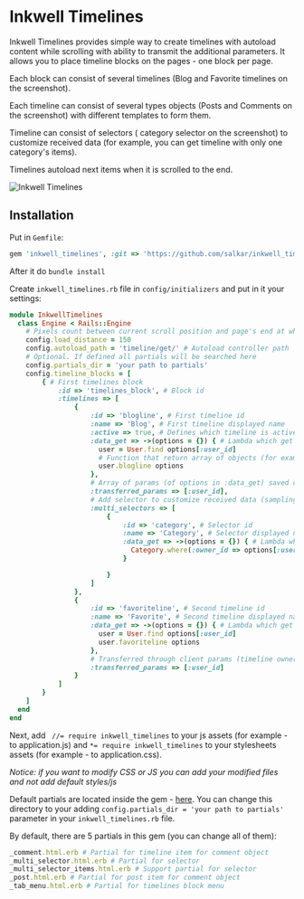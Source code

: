 # Inkwell Timelines

Inkwell Timelines provides simple way to create timelines with autoload content while scrolling with ability to transmit the additional parameters.
It allows you to place timeline blocks on the pages - one block per page. 

Each block can consist of several timelines (Blog and Favorite timelines on the screenshot).

Each timeline can consist of several types objects (Posts and Comments on the screenshot) with different templates to form them.

Timeline can consist of selectors ( category selector on the screenshot) to customize received data (for example, you can get timeline with only one category's items).

Timelines autoload next items when it is scrolled to the end.

![Inkwell Timelines](https://github.com/salkar/inkwell_timelines/blob/master/test/screen/main.png?raw=true)

## Installation

Put in `Gemfile`:

```ruby
gem 'inkwell_timelines', :git => 'https://github.com/salkar/inkwell_timelines.git'
```

After it do `bundle install`

Create `inkwell_timelines.rb` file in `config/initializers` and put in it your settings:

```ruby
module InkwellTimelines
  class Engine < Rails::Engine
    # Pixels count between current scroll position and page's end at which the autoload start
    config.load_distance = 150 
    config.autoload_path = 'timeline/get/' # Autoload controller path
    # Optional. If defined all partials will be searched here
    config.partials_dir = 'your path to partials' 
    config.timeline_blocks = [ 
        { # First timelines block
            :id => 'timelines_block', # Block id
            :timelines => [ 
                {
                    :id => 'blogline', # First timeline id
                    :name => 'Blog', # First timeline displayed name
                    :active => true, # Defines which timeline is active at first load
                    :data_get => ->(options = {}) { # Lambda which get data for form this timeline
                      user = User.find options[:user_id]
                      # Function that return array of objects (for example - posts and comments in dummy app)
                      user.blogline options 
                    },
                    # Array of params (of options in :data_get) saved on client side and sent to server on autoload
                    :transferred_params => [:user_id], 
                    # Add selector to customize received data (sampling by Category on the screenshot)
                    :multi_selectors => [  
                        {
                            :id => 'category', # Selector id
                            :name => 'Category', # Selector displayed name (see screenshot)
                            :data_get => ->(options = {}) { # Lambda which get objects for form selector
                              Category.where(:owner_id => options[:user_id], :owner_type => 'u')
                            }

                        }
                    ]
                },
                {
                    :id => 'favoriteline', # Second timeline id
                    :name => 'Favorite', # Second timeline displayed name
                    :data_get => ->(options = {}) { # Lambda which get data for form this timeline
                      user = User.find options[:user_id]
                      user.favoriteline options
                    },
                    # Transferred through client params (timeline owner in this case)
                    :transferred_params => [:user_id] 
                }
            ]
        }
    ]
  end
end
```

Next, add ` //= require inkwell_timelines` to your js assets (for example - to application.js) and `*= require inkwell_timelines` to your stylesheets assets (for example - to application.css).

*Notice: if you want to modify CSS or JS you can add your modified files and not add default styles/js*

Default partials are located inside the gem - [here](https://github.com/salkar/inkwell_timelines/tree/master/app/views/default_partials).
You can change this directory to your adding `config.partials_dir = 'your path to partials'` parameter in your `inkwell_timelines.rb` file.

By default, there are 5 partials in this gem (you can change all of them):

```ruby
_comment.html.erb # Partial for timeline item for comment object
_multi_selector.html.erb # Partial for selector
_multi_selector_items.html.erb # Support partial for selector
_post.html.erb # Partial for post item for comment object
_tab_menu.html.erb # Partial for timelines block menu
```
